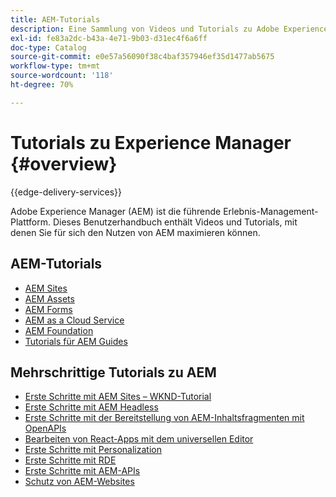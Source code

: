 ```yaml
---
title: AEM-Tutorials
description: Eine Sammlung von Videos und Tutorials zu Adobe Experience Manager.
exl-id: fe83a2dc-b43a-4e71-9b03-d31ec4f6a6ff
doc-type: Catalog
source-git-commit: e0e57a56090f38c4baf357946ef35d1477ab5675
workflow-type: tm+mt
source-wordcount: '118'
ht-degree: 70%

---
```


# Tutorials zu Experience Manager {#overview}

{{edge-delivery-services}}

Adobe Experience Manager (AEM) ist die führende Erlebnis-Management-Plattform. Dieses Benutzerhandbuch enthält Videos und Tutorials, mit denen Sie für sich den Nutzen von AEM maximieren können.

## AEM-Tutorials

+ [AEM Sites](https://experienceleague.adobe.com/docs/experience-manager-learn/sites/overview.html?lang=de)
+ [AEM Assets](https://experienceleague.adobe.com/docs/experience-manager-learn/assets/overview.html?lang=de)
+ [AEM Forms](https://experienceleague.adobe.com/docs/experience-manager-learn/forms/overview.html?lang=de)
+ [AEM as a Cloud Service](https://experienceleague.adobe.com/docs/experience-manager-learn/cloud-service/overview.html?lang=de)
+ [AEM Foundation](https://experienceleague.adobe.com/docs/experience-manager-learn/foundation/overview.html?lang=de)
+ [Tutorials für AEM Guides](https://experienceleague.adobe.com/docs/experience-manager-guides-learn/tutorials/overview.html?lang=de)

## Mehrschrittige Tutorials zu AEM

+ [Erste Schritte mit AEM Sites – WKND-Tutorial](https://experienceleague.adobe.com/docs/experience-manager-learn/getting-started-wknd-tutorial-develop/overview.html?lang=de)
+ [Erste Schritte mit AEM Headless](https://experienceleague.adobe.com/docs/experience-manager-learn/getting-started-with-aem-headless/overview.html?lang=de)
+ [Erste Schritte mit der Bereitstellung von AEM-Inhaltsfragmenten mit OpenAPIs](https://experienceleague.adobe.com/de/docs/experience-manager-learn/getting-started-with-aem-headless/open-api/basic/overview)
+ [Bearbeiten von React-Apps mit dem universellen Editor](https://experienceleague.adobe.com/de/docs/experience-manager-learn/cloud-service/developing/universal-editor/react-app-editing/overview)
+ [Erste Schritte mit Personalization](https://experienceleague.adobe.com/de/docs/experience-manager-learn/cloud-service/personalization/overview)
+ [Erste Schritte mit RDE](https://experienceleague.adobe.com/de/docs/experience-manager-learn/cloud-service/developing/rde/overview)
+ [Erste Schritte mit AEM-APIs](https://experienceleague.adobe.com/de/docs/experience-manager-learn/cloud-service/aem-apis/overview)
+ [Schutz von AEM-Websites](https://experienceleague.adobe.com/de/docs/experience-manager-learn/cloud-service/security/traffic-filter-and-waf-rules/overview)
